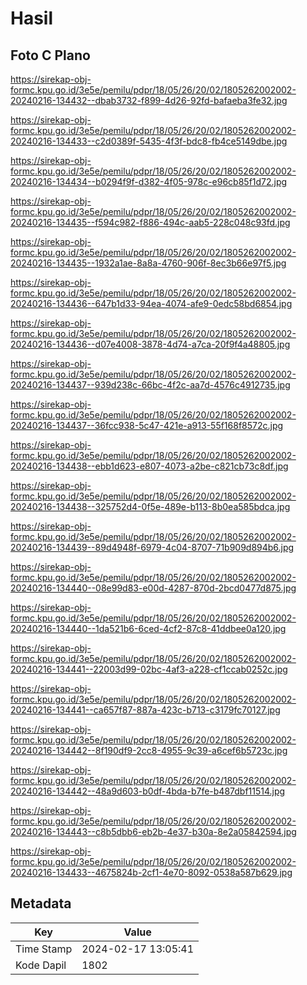 # Hasil

## Foto C Plano

https://sirekap-obj-formc.kpu.go.id/3e5e/pemilu/pdpr/18/05/26/20/02/1805262002002-20240216-134432--dbab3732-f899-4d26-92fd-bafaeba3fe32.jpg

https://sirekap-obj-formc.kpu.go.id/3e5e/pemilu/pdpr/18/05/26/20/02/1805262002002-20240216-134433--c2d0389f-5435-4f3f-bdc8-fb4ce5149dbe.jpg

https://sirekap-obj-formc.kpu.go.id/3e5e/pemilu/pdpr/18/05/26/20/02/1805262002002-20240216-134434--b0294f9f-d382-4f05-978c-e96cb85f1d72.jpg

https://sirekap-obj-formc.kpu.go.id/3e5e/pemilu/pdpr/18/05/26/20/02/1805262002002-20240216-134435--f594c982-f886-494c-aab5-228c048c93fd.jpg

https://sirekap-obj-formc.kpu.go.id/3e5e/pemilu/pdpr/18/05/26/20/02/1805262002002-20240216-134435--1932a1ae-8a8a-4760-906f-8ec3b66e97f5.jpg

https://sirekap-obj-formc.kpu.go.id/3e5e/pemilu/pdpr/18/05/26/20/02/1805262002002-20240216-134436--647b1d33-94ea-4074-afe9-0edc58bd6854.jpg

https://sirekap-obj-formc.kpu.go.id/3e5e/pemilu/pdpr/18/05/26/20/02/1805262002002-20240216-134436--d07e4008-3878-4d74-a7ca-20f9f4a48805.jpg

https://sirekap-obj-formc.kpu.go.id/3e5e/pemilu/pdpr/18/05/26/20/02/1805262002002-20240216-134437--939d238c-66bc-4f2c-aa7d-4576c4912735.jpg

https://sirekap-obj-formc.kpu.go.id/3e5e/pemilu/pdpr/18/05/26/20/02/1805262002002-20240216-134437--36fcc938-5c47-421e-a913-55f168f8572c.jpg

https://sirekap-obj-formc.kpu.go.id/3e5e/pemilu/pdpr/18/05/26/20/02/1805262002002-20240216-134438--ebb1d623-e807-4073-a2be-c821cb73c8df.jpg

https://sirekap-obj-formc.kpu.go.id/3e5e/pemilu/pdpr/18/05/26/20/02/1805262002002-20240216-134438--325752d4-0f5e-489e-b113-8b0ea585bdca.jpg

https://sirekap-obj-formc.kpu.go.id/3e5e/pemilu/pdpr/18/05/26/20/02/1805262002002-20240216-134439--89d4948f-6979-4c04-8707-71b909d894b6.jpg

https://sirekap-obj-formc.kpu.go.id/3e5e/pemilu/pdpr/18/05/26/20/02/1805262002002-20240216-134440--08e99d83-e00d-4287-870d-2bcd0477d875.jpg

https://sirekap-obj-formc.kpu.go.id/3e5e/pemilu/pdpr/18/05/26/20/02/1805262002002-20240216-134440--1da521b6-6ced-4cf2-87c8-41ddbee0a120.jpg

https://sirekap-obj-formc.kpu.go.id/3e5e/pemilu/pdpr/18/05/26/20/02/1805262002002-20240216-134441--22003d99-02bc-4af3-a228-cf1ccab0252c.jpg

https://sirekap-obj-formc.kpu.go.id/3e5e/pemilu/pdpr/18/05/26/20/02/1805262002002-20240216-134441--ca657f87-887a-423c-b713-c3179fc70127.jpg

https://sirekap-obj-formc.kpu.go.id/3e5e/pemilu/pdpr/18/05/26/20/02/1805262002002-20240216-134442--8f190df9-2cc8-4955-9c39-a6cef6b5723c.jpg

https://sirekap-obj-formc.kpu.go.id/3e5e/pemilu/pdpr/18/05/26/20/02/1805262002002-20240216-134442--48a9d603-b0df-4bda-b7fe-b487dbf11514.jpg

https://sirekap-obj-formc.kpu.go.id/3e5e/pemilu/pdpr/18/05/26/20/02/1805262002002-20240216-134443--c8b5dbb6-eb2b-4e37-b30a-8e2a05842594.jpg

https://sirekap-obj-formc.kpu.go.id/3e5e/pemilu/pdpr/18/05/26/20/02/1805262002002-20240216-134433--4675824b-2cf1-4e70-8092-0538a587b629.jpg


## Metadata

| Key        | Value               |
| ---------- | ------------------- |
| Time Stamp | 2024-02-17 13:05:41 |
| Kode Dapil | 1802                |



